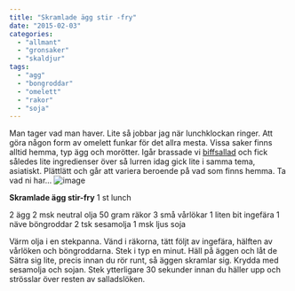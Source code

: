 ```yaml
---
title: "Skramlade ägg stir -fry"
date: "2015-02-03"
categories:
  - "allmant"
  - "gronsaker"
  - "skaldjur"
tags:
  - "agg"
  - "bongroddar"
  - "omelett"
  - "rakor"
  - "soja"
---
```


Man tager vad man haver. Lite så jobbar jag när lunchklockan ringer. Att göra någon form av omelett funkar för det allra mesta. Vissa saker finns alltid hemma, typ ägg och morötter. Igår brassade vi [biffsallad](http://import.local/2015/01/15/asiatisk-biff-med-ingefarsdressing-och-glasnudelsallad/) och fick således lite ingredienser över så lurren idag gick lite i samma tema, asiatiskt. Plättlätt och går att variera beroende på vad som finns hemma. Ta vad ni har...
![image](/static/img/image-e1423069046379-768x1024.jpg)

**Skramlade ägg stir-fry** 1 st lunch

2 ägg 2 msk neutral olja 50 gram räkor 3 små vårlökar 1 liten bit ingefära 1 näve böngroddar 2 tsk sesamolja 1 msk ljus soja

Värm olja i en stekpanna. Vänd i räkorna, tätt följt av ingefära, hälften av vårlöken och böngroddarna. Stek i typ en minut. Häll på äggen och låt de Sätra sig lite, precis innan du rör runt, så äggen skramlar sig. Krydda med sesamolja och sojan. Stek ytterligare 30 sekunder innan du häller upp och strösslar över resten av salladslöken.
